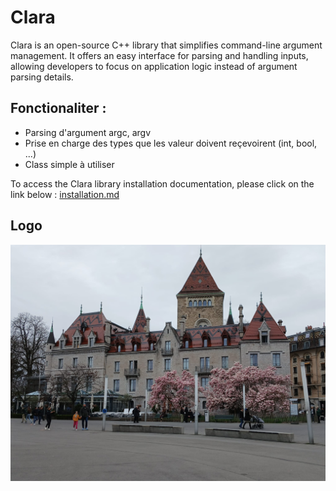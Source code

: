 # Clara

Clara is an open-source C++ library that simplifies command-line argument management. It offers an easy interface for parsing and handling inputs, allowing developers to focus on application logic instead of argument parsing details.


## Fonctionaliter :

- Parsing d'argument argc, argv
- Prise en charge des types que les valeur doivent reçevoirent (int, bool, ...)
- Class simple à utiliser  


To access the Clara library installation documentation, please click on the link below : [installation.md](./doc/installation.md)


## Logo

![logo of library](./Logo.jpeg)

